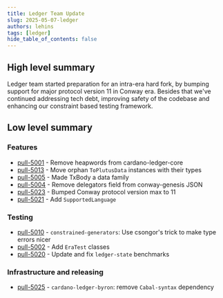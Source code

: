```yaml
---
title: Ledger Team Update
slug: 2025-05-07-ledger
authors: lehins
tags: [ledger]
hide_table_of_contents: false
---
```


## High level summary

Ledger team started preparation for an intra-era hard fork, by bumping support for major protocol
version 11 in Conway era. Besides that we've continued addressing tech debt, improving safety of the
codebase and enhancing our constraint based testing framework.

## Low level summary

### Features

* [pull-5001] - Remove heapwords from cardano-ledger-core
* [pull-5013] - Move orphan `ToPlutusData` instances with their types
* [pull-5005] - Made TxBody a data family
* [pull-5004] - Remove delegators field from conway-genesis JSON
* [pull-5023] - Bumped Conway protocol version max to 11
* [pull-5021] - Add `SupportedLanguage`

### Testing

* [pull-5010] - `constrained-generators`: Use csongor&#39;s trick to make type errors nicer
* [pull-5002] - Add `EraTest` classes
* [pull-5020] - Update and fix `ledger-state` benchmarks

### Infrastructure and releasing

* [pull-5025] - `cardano-ledger-byron`: remove `Cabal-syntax` dependency

[pull-5001]: https://github.com/IntersectMBO/cardano-ledger/pull/5001
[pull-5010]: https://github.com/IntersectMBO/cardano-ledger/pull/5010
[pull-5013]: https://github.com/IntersectMBO/cardano-ledger/pull/5013
[pull-5005]: https://github.com/IntersectMBO/cardano-ledger/pull/5005
[pull-5004]: https://github.com/IntersectMBO/cardano-ledger/pull/5004
[pull-5002]: https://github.com/IntersectMBO/cardano-ledger/pull/5002
[pull-5023]: https://github.com/IntersectMBO/cardano-ledger/pull/5023
[pull-5020]: https://github.com/IntersectMBO/cardano-ledger/pull/5020
[pull-5025]: https://github.com/IntersectMBO/cardano-ledger/pull/5025
[pull-5021]: https://github.com/IntersectMBO/cardano-ledger/pull/5021
